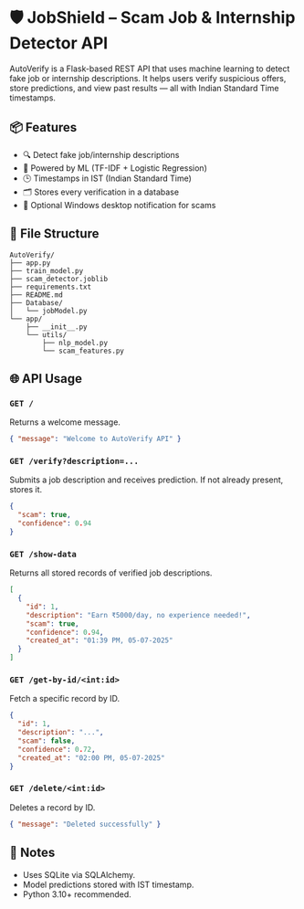 # 🛡️ JobShield – Scam Job & Internship Detector API
AutoVerify is a Flask-based REST API that uses machine learning to detect fake job or internship descriptions. It helps users verify suspicious offers, store predictions, and view past results — all with Indian Standard Time timestamps.
## 📦 Features
- 🔍 Detect fake job/internship descriptions
- 🧠 Powered by ML (TF-IDF + Logistic Regression)
- 🕒 Timestamps in IST (Indian Standard Time)
- 🗂️ Stores every verification in a database
- 🔔 Optional Windows desktop notification for scams
## 📁 File Structure
```
AutoVerify/
├── app.py
├── train_model.py
├── scam_detector.joblib
├── requirements.txt
├── README.md
├── Database/
│   └── jobModel.py
└── app/
    ├── __init__.py
    └── utils/
        ├── nlp_model.py
        └── scam_features.py
```
## 🌐 API Usage
### `GET /`
Returns a welcome message.
```json
{ "message": "Welcome to AutoVerify API" }
```
### `GET /verify?description=...`
Submits a job description and receives prediction. If not already present, stores it.
```json
{
  "scam": true,
  "confidence": 0.94
}
```
### `GET /show-data`
Returns all stored records of verified job descriptions.
```json
[
  {
    "id": 1,
    "description": "Earn ₹5000/day, no experience needed!",
    "scam": true,
    "confidence": 0.94,
    "created_at": "01:39 PM, 05-07-2025"
  }
]
```
### `GET /get-by-id/<int:id>`
Fetch a specific record by ID.
```json
{
  "id": 1,
  "description": "...",
  "scam": false,
  "confidence": 0.72,
  "created_at": "02:00 PM, 05-07-2025"
}
```
### `GET /delete/<int:id>`
Deletes a record by ID.
```json
{ "message": "Deleted successfully" }
```
## 📌 Notes
- Uses SQLite via SQLAlchemy.
- Model predictions stored with IST timestamp.
- Python 3.10+ recommended.
